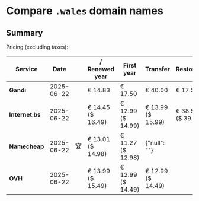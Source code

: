 # Compare `.wales` domain names

## Summary

Pricing (excluding taxes):

| Service | Date |  | / Renewed year | First year | Transfer | Restoration |
|--|--|--|--|--|--|--|
| **Gandi** | 2025-06-22 |  | € 14.83 | € 17.50 | € 40.00 | € 17.50 |
| **Internet.bs** | 2025-06-22 |  | € 14.45<br>($ 16.49) | € 12.99<br>($ 14.99) | € 13.99<br>($ 15.99) | € 38.59<br>($ 39.59) |
| **Namecheap** | 2025-06-22 | 🏆 | € 13.01<br>($ 14.98) | € 11.27<br>($ 12.98) | {"null": ""} |  |
| **OVH** | 2025-06-22 |  | € 13.99<br>($ 15.49) | € 12.99<br>($ 14.49) | € 12.99<br>($ 14.49) |  |

